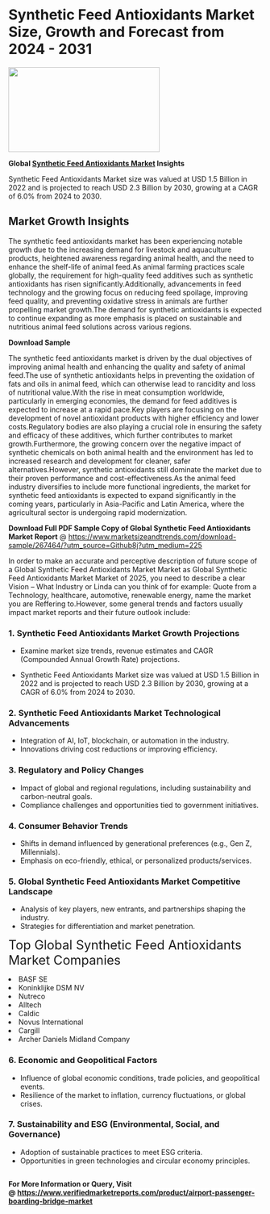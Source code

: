 <H1>Synthetic Feed Antioxidants Market Size, Growth and Forecast from 2024 - 2031</H1><img class="aligncenter size-medium wp-image-584254" src="https://thirdeyenews.in/wp-content/uploads/2024/09/Global-Market-Research-300x168.jpeg" alt="" width="300" height="168" /><p><strong>Global&nbsp;<a href="https://www.marketsizeandtrends.com/download-sample/267464/?utm_source=Github8j?utm_medium=225">Synthetic Feed Antioxidants Market</a> Insights</strong></p><p>Synthetic Feed Antioxidants Market size was valued at USD 1.5 Billion in 2022 and is projected to reach USD 2.3 Billion by 2030, growing at a CAGR of 6.0% from 2024 to 2030.</p><p><h2>Market Growth Insights</h2> <p>The synthetic feed antioxidants market has been experiencing notable growth due to the increasing demand for livestock and aquaculture products, heightened awareness regarding animal health, and the need to enhance the shelf-life of animal feed.As animal farming practices scale globally, the requirement for high-quality feed additives such as synthetic antioxidants has risen significantly.Additionally, advancements in feed technology and the growing focus on reducing feed spoilage, improving feed quality, and preventing oxidative stress in animals are further propelling market growth.The demand for synthetic antioxidants is expected to continue expanding as more emphasis is placed on sustainable and nutritious animal feed solutions across various regions.</p> <p><strong>Download Sample</strong></p> <p>The synthetic feed antioxidants market is driven by the dual objectives of improving animal health and enhancing the quality and safety of animal feed.The use of synthetic antioxidants helps in preventing the oxidation of fats and oils in animal feed, which can otherwise lead to rancidity and loss of nutritional value.With the rise in meat consumption worldwide, particularly in emerging economies, the demand for feed additives is expected to increase at a rapid pace.Key players are focusing on the development of novel antioxidant products with higher efficiency and lower costs.Regulatory bodies are also playing a crucial role in ensuring the safety and efficacy of these additives, which further contributes to market growth.Furthermore, the growing concern over the negative impact of synthetic chemicals on both animal health and the environment has led to increased research and development for cleaner, safer alternatives.However, synthetic antioxidants still dominate the market due to their proven performance and cost-effectiveness.As the animal feed industry diversifies to include more functional ingredients, the market for synthetic feed antioxidants is expected to expand significantly in the coming years, particularly in Asia-Pacific and Latin America, where the agricultural sector is undergoing rapid modernization.</p> <p><span class=""><strong>Download Full PDF Sample Copy of Global Synthetic Feed Antioxidants Market Report</strong> @ <a href="https://www.marketsizeandtrends.com/download-sample/267464/?utm_source=Github8j?utm_medium=225" target="_blank">https://www.marketsizeandtrends.com/download-sample/267464/?utm_source=Github8j?utm_medium=225</a></span></p><p>In order to make an accurate and perceptive description of future scope of a Global&nbsp;Synthetic Feed Antioxidants Market Market as Global&nbsp;Synthetic Feed Antioxidants Market Market of 2025, you need to describe a clear Vision &ndash; What Industry or Linda can you think of for example: Quote from a Technology, healthcare, automotive, renewable energy, name the market you are Reffering to.However, some general trends and factors usually impact market reports and their future outlook include:</p><h3>1.&nbsp;<strong>Synthetic Feed Antioxidants Market Growth Projections</strong></h3><ul><li>Examine market size trends, revenue estimates and CAGR (Compounded Annual Growth Rate) projections.</li><li><p>Synthetic Feed Antioxidants Market size was valued at USD 1.5 Billion in 2022 and is projected to reach USD 2.3 Billion by 2030, growing at a CAGR of 6.0% from 2024 to 2030.</p></li></ul><h3>2.&nbsp;<strong>Synthetic Feed Antioxidants Market Technological Advancements</strong></h3><ul><li>Integration of AI, IoT, blockchain, or automation in the industry.</li><li>Innovations driving cost reductions or improving efficiency.</li></ul><h3>3.&nbsp;<strong>Regulatory and Policy Changes</strong></h3><ul><li>Impact of global and regional regulations, including sustainability and carbon-neutral goals.</li><li>Compliance challenges and opportunities tied to government initiatives.</li></ul><h3>4.&nbsp;<strong>Consumer Behavior Trends</strong></h3><ul><li>Shifts in demand influenced by generational preferences (e.g., Gen Z, Millennials).</li><li>Emphasis on eco-friendly, ethical, or personalized products/services.</li></ul><h3>5.&nbsp;<strong>Global Synthetic Feed Antioxidants Market Competitive Landscape</strong></h3><ul><li>Analysis of key players, new entrants, and partnerships shaping the industry.</li><li>Strategies for differentiation and market penetration.</li></ul><p data-pm-slice="1 1 []"><span style="color: inherit; font-family: inherit; font-size: 25px;">Top Global Synthetic Feed Antioxidants Market Companies</span></p><div class="" data-test-id=""><p><li>BASF SE</li><li> Koninklijke DSM NV</li><li> Nutreco</li><li> Alltech</li><li> Caldic</li><li> Novus International</li><li> Cargill</li><li> Archer Daniels Midland Company</li></p></div><h3>6.&nbsp;<strong>Economic and Geopolitical Factors</strong></h3><ul><li>Influence of global economic conditions, trade policies, and geopolitical events.</li><li>Resilience of the market to inflation, currency fluctuations, or global crises.</li></ul><h3>7.&nbsp;<strong>Sustainability and ESG (Environmental, Social, and Governance)</strong></h3><ul><li>Adoption of sustainable practices to meet ESG criteria.</li><li>Opportunities in green technologies and circular economy principles.</li></ul><h2><strong style="font-size: 14px;">For More Information or Query, Visit @&nbsp;</strong><a style="background-color: #ffffff; font-size: 14px;" href="https://www.marketsizeandtrends.com/report/synthetic-feed-antioxidants-market/" target="_blank">https://www.verifiedmarketreports.com/product/airport-passenger-boarding-bridge-market</a></h2>